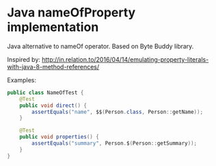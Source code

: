 Java nameOfProperty implementation
==================================

Java alternative to nameOf operator. Based on Byte Buddy library.

Inspired by: http://in.relation.to/2016/04/14/emulating-property-literals-with-java-8-method-references/

Examples:
```java
public class NameOfTest {
    @Test
    public void direct() {
        assertEquals("name", $$(Person.class, Person::getName));
    }

    @Test
    public void properties() {
        assertEquals("summary", Person.$(Person::getSummary));
    }
}
```